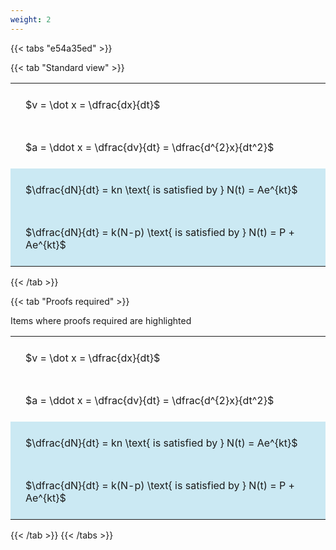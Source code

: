 ```yaml
---
weight: 2
---
```


{{< tabs "e54a35ed" >}}

{{< tab "Standard view" >}}

<style type="text/css">
#T_02796c7e th.col_heading {
  text-align: left;
  font-size: 1em;
}
#T_02796c7e td {
  text-align: left;
  font-size: 1em;
  padding: 1.5em;
}
</style>
<table id="T_02796c7e">
  <thead>
  </thead>
  <tbody>
    <tr>
      <td id="T_02796c7e_row0_col0" class="data row0 col0" >$v = \dot x = \dfrac{dx}{dt}$</td>
    </tr>
    <tr>
      <td id="T_02796c7e_row1_col0" class="data row1 col0" >$a = \ddot x = \dfrac{dv}{dt} = \dfrac{d^{2}x}{dt^2}$</td>
    </tr>
    <tr>
      <td id="T_02796c7e_row2_col0" class="data row2 col0" >$\dfrac{dN}{dt} = kn \text{ is satisfied by } N(t) = Ae^{kt}$</td>
    </tr>
    <tr>
      <td id="T_02796c7e_row3_col0" class="data row3 col0" >$\dfrac{dN}{dt} = k(N-p) \text{ is satisfied by } N(t) = P + Ae^{kt}$</td>
    </tr>
  </tbody>
</table>
{{< /tab >}}

{{< tab "Proofs required" >}}

Items where proofs required are highlighted 
<br>
<style type="text/css">
#T_02796c7e th.col_heading {
  text-align: left;
  font-size: 1em;
}
#T_02796c7e td {
  text-align: left;
  font-size: 1em;
  padding: 1.5em;
}
#T_02796c7e_row0_col0, #T_02796c7e_row1_col0 {
  background-color: rgba(0,0,0,0);
}
#T_02796c7e_row2_col0, #T_02796c7e_row3_col0 {
  background-color: rgba(0,150,200, 0.2);
}
</style>
<table id="T_02796c7e">
  <thead>
  </thead>
  <tbody>
    <tr>
      <td id="T_02796c7e_row0_col0" class="data row0 col0" >$v = \dot x = \dfrac{dx}{dt}$</td>
    </tr>
    <tr>
      <td id="T_02796c7e_row1_col0" class="data row1 col0" >$a = \ddot x = \dfrac{dv}{dt} = \dfrac{d^{2}x}{dt^2}$</td>
    </tr>
    <tr>
      <td id="T_02796c7e_row2_col0" class="data row2 col0" >$\dfrac{dN}{dt} = kn \text{ is satisfied by } N(t) = Ae^{kt}$</td>
    </tr>
    <tr>
      <td id="T_02796c7e_row3_col0" class="data row3 col0" >$\dfrac{dN}{dt} = k(N-p) \text{ is satisfied by } N(t) = P + Ae^{kt}$</td>
    </tr>
  </tbody>
</table>
{{< /tab >}}
{{< /tabs >}}